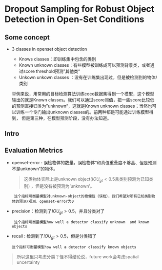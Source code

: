 # Dropout Sampling for Robust Object Detection in Open-Set Conditions

## Some concept

- 3 classes in openset object detection

  - Knows classes：即训练集中包含的类别
  - Known unknown classes：有些模型被训练成可以预测背景类，或者通过score threshold预测”其他类“
  - Unkown unkown classes ：没有在训练集出现过，但是被检测到的物体/类别

  举例来说，用常用的目标检测算法训练coco数据集得到一个模型，这个模型输出的就是Known classes。我们可以通过score阈值，把一些score比较低的预测直接归类为”unknown“，这就是Known unknown classes；当然也可以训练一个专门输出unknown classes的。前两种都是可能通过训练模型得到， 但是第三种，在模型预测阶段，没有办法知道。

  

## Intro



## Evaluation Metrics

- openset-error : 误检物体的数量。误检物体“和真值重叠度不够高、但是预测不是unknown“的物体。

  > 这类物体实际上是unknown object($IOU_{gt}<0.5$且类别预测为已知类别) ，但是没有被预测为‘unknown’。

  ` 这个指标可衡量模型对unknown-object的稳健性（误检），我们希望对所有已知类别物体的预测/观测，openset-error为0`

  

- precision：检测到了$IOU_{gt}>0.5$，并且分类对了

  ` 这个指标可衡量模型how well a detector classify unknown  and known objects`

  

- recall : 检测到了$IOU_{gt}>0.5$，但是分类错了

  `这个指标可衡量模型how well a detector classify known objects`

  

>所以这里只考虑分类？怪不得结论说，future work会考虑spatial uncertainty









